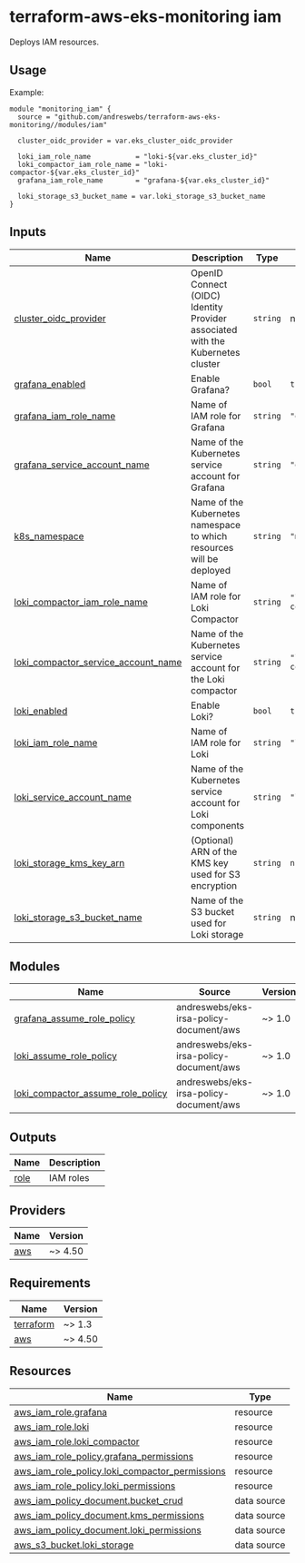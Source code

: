 # terraform-aws-eks-monitoring iam

Deploys IAM resources.

[//]: # (BEGIN_TF_DOCS)


## Usage

Example:

```hcl
module "monitoring_iam" {
  source = "github.com/andreswebs/terraform-aws-eks-monitoring//modules/iam"

  cluster_oidc_provider = var.eks_cluster_oidc_provider

  loki_iam_role_name           = "loki-${var.eks_cluster_id}"
  loki_compactor_iam_role_name = "loki-compactor-${var.eks_cluster_id}"
  grafana_iam_role_name        = "grafana-${var.eks_cluster_id}"

  loki_storage_s3_bucket_name = var.loki_storage_s3_bucket_name
}
```



## Inputs

| Name | Description | Type | Default | Required |
|------|-------------|------|---------|:--------:|
| <a name="input_cluster_oidc_provider"></a> [cluster\_oidc\_provider](#input\_cluster\_oidc\_provider) | OpenID Connect (OIDC) Identity Provider associated with the Kubernetes cluster | `string` | n/a | yes |
| <a name="input_grafana_enabled"></a> [grafana\_enabled](#input\_grafana\_enabled) | Enable Grafana? | `bool` | `true` | no |
| <a name="input_grafana_iam_role_name"></a> [grafana\_iam\_role\_name](#input\_grafana\_iam\_role\_name) | Name of IAM role for Grafana | `string` | `"grafana"` | no |
| <a name="input_grafana_service_account_name"></a> [grafana\_service\_account\_name](#input\_grafana\_service\_account\_name) | Name of the Kubernetes service account for Grafana | `string` | `"grafana"` | no |
| <a name="input_k8s_namespace"></a> [k8s\_namespace](#input\_k8s\_namespace) | Name of the Kubernetes namespace to which resources will be deployed | `string` | `"monitoring"` | no |
| <a name="input_loki_compactor_iam_role_name"></a> [loki\_compactor\_iam\_role\_name](#input\_loki\_compactor\_iam\_role\_name) | Name of IAM role for Loki Compactor | `string` | `"loki-compactor"` | no |
| <a name="input_loki_compactor_service_account_name"></a> [loki\_compactor\_service\_account\_name](#input\_loki\_compactor\_service\_account\_name) | Name of the Kubernetes service account for the Loki compactor | `string` | `"loki-compactor"` | no |
| <a name="input_loki_enabled"></a> [loki\_enabled](#input\_loki\_enabled) | Enable Loki? | `bool` | `true` | no |
| <a name="input_loki_iam_role_name"></a> [loki\_iam\_role\_name](#input\_loki\_iam\_role\_name) | Name of IAM role for Loki | `string` | `"loki"` | no |
| <a name="input_loki_service_account_name"></a> [loki\_service\_account\_name](#input\_loki\_service\_account\_name) | Name of the Kubernetes service account for Loki components | `string` | `"loki"` | no |
| <a name="input_loki_storage_kms_key_arn"></a> [loki\_storage\_kms\_key\_arn](#input\_loki\_storage\_kms\_key\_arn) | (Optional) ARN of the KMS key used for S3 encryption | `string` | `null` | no |
| <a name="input_loki_storage_s3_bucket_name"></a> [loki\_storage\_s3\_bucket\_name](#input\_loki\_storage\_s3\_bucket\_name) | Name of the S3 bucket used for Loki storage | `string` | n/a | yes |

## Modules

| Name | Source | Version |
|------|--------|---------|
| <a name="module_grafana_assume_role_policy"></a> [grafana\_assume\_role\_policy](#module\_grafana\_assume\_role\_policy) | andreswebs/eks-irsa-policy-document/aws | ~> 1.0 |
| <a name="module_loki_assume_role_policy"></a> [loki\_assume\_role\_policy](#module\_loki\_assume\_role\_policy) | andreswebs/eks-irsa-policy-document/aws | ~> 1.0 |
| <a name="module_loki_compactor_assume_role_policy"></a> [loki\_compactor\_assume\_role\_policy](#module\_loki\_compactor\_assume\_role\_policy) | andreswebs/eks-irsa-policy-document/aws | ~> 1.0 |

## Outputs

| Name | Description |
|------|-------------|
| <a name="output_role"></a> [role](#output\_role) | IAM roles |

## Providers

| Name | Version |
|------|---------|
| <a name="provider_aws"></a> [aws](#provider\_aws) | ~> 4.50 |

## Requirements

| Name | Version |
|------|---------|
| <a name="requirement_terraform"></a> [terraform](#requirement\_terraform) | ~> 1.3 |
| <a name="requirement_aws"></a> [aws](#requirement\_aws) | ~> 4.50 |

## Resources

| Name | Type |
|------|------|
| [aws_iam_role.grafana](https://registry.terraform.io/providers/hashicorp/aws/latest/docs/resources/iam_role) | resource |
| [aws_iam_role.loki](https://registry.terraform.io/providers/hashicorp/aws/latest/docs/resources/iam_role) | resource |
| [aws_iam_role.loki_compactor](https://registry.terraform.io/providers/hashicorp/aws/latest/docs/resources/iam_role) | resource |
| [aws_iam_role_policy.grafana_permissions](https://registry.terraform.io/providers/hashicorp/aws/latest/docs/resources/iam_role_policy) | resource |
| [aws_iam_role_policy.loki_compactor_permissions](https://registry.terraform.io/providers/hashicorp/aws/latest/docs/resources/iam_role_policy) | resource |
| [aws_iam_role_policy.loki_permissions](https://registry.terraform.io/providers/hashicorp/aws/latest/docs/resources/iam_role_policy) | resource |
| [aws_iam_policy_document.bucket_crud](https://registry.terraform.io/providers/hashicorp/aws/latest/docs/data-sources/iam_policy_document) | data source |
| [aws_iam_policy_document.kms_permissions](https://registry.terraform.io/providers/hashicorp/aws/latest/docs/data-sources/iam_policy_document) | data source |
| [aws_iam_policy_document.loki_permissions](https://registry.terraform.io/providers/hashicorp/aws/latest/docs/data-sources/iam_policy_document) | data source |
| [aws_s3_bucket.loki_storage](https://registry.terraform.io/providers/hashicorp/aws/latest/docs/data-sources/s3_bucket) | data source |

[//]: # (END_TF_DOCS)
